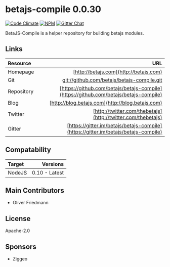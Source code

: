 # betajs-compile 0.0.30
[![Code Climate](https://codeclimate.com/github/betajs/betajs-compile/badges/gpa.svg)](https://codeclimate.com/github/betajs/betajs-compile)
[![NPM](https://img.shields.io/npm/v/betajs-compile.svg?style=flat)](https://www.npmjs.com/package/betajs-compile)
[![Gitter Chat](https://badges.gitter.im/betajs/betajs-compile.svg)](https://gitter.im/betajs/betajs-compile)

BetaJS-Compile is a helper repository for building betajs modules.












## Links
| Resource   | URL |
| :--------- | --: |
| Homepage   | [http://betajs.com](http://betajs.com) |
| Git        | [git://github.com/betajs/betajs-compile.git](git://github.com/betajs/betajs-compile.git) |
| Repository | [https://github.com/betajs/betajs-compile](https://github.com/betajs/betajs-compile) |
| Blog       | [http://blog.betajs.com](http://blog.betajs.com) | 
| Twitter    | [http://twitter.com/thebetajs](http://twitter.com/thebetajs) | 
| Gitter     | [https://gitter.im/betajs/betajs-compile](https://gitter.im/betajs/betajs-compile) | 



## Compatability
| Target | Versions |
| :----- | -------: |
| NodeJS | 0.10 - Latest |






## Main Contributors

- Oliver Friedmann

## License

Apache-2.0






## Sponsors

- Ziggeo


